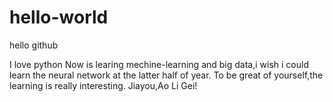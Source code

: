 # hello-world

hello github

I love python
Now is learing mechine-learning and big data,i wish i could learn the neural network at the latter half of year.
To be great of yourself,the learning is really interesting.
Jiayou,Ao Li Gei!
